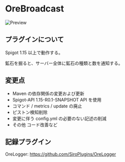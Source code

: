 # OreBroadcast

![Preview](img/logo-ore-broadcast.png)

## プラグインについて

Spigot 1.15 以上で動作する。

鉱石を掘ると、サーバー全体に鉱石の種類と数を通知する。


## 変更点

- Maven の依存関係の変更および更新
- Spigot-API 1.15-R0.1-SNAPSHOT API を使用
- コマンド / metrics / update の廃止
- ピストン検知削除
- 変更に伴う config.yml の必要のない記述の削減
- その他 コード改善など

## 記録プラグイン

OreLogger: https://github.com/SiroPlugins/OreLogger
